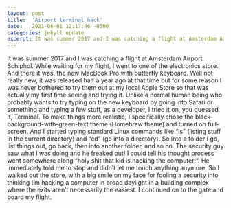 ```yaml
---
layout: post
title:  'Airport terminal hack'
date:   2021-06-01 12:17:46 -0500
categories: jekyll update
excerpt: It was summer 2017 and I was catching a flight at Amsterdam Airport Schiphol. While waiting for my flight, I went to one of the electronics store. And there it was..
---
```


It was summer 2017 and I was catching a flight at Amsterdam Airport Schiphol. While waiting for my flight, I went to one of the electronics store. And there it was, the new MacBook Pro with butterfly keyboard. Well not really new, it was released half a year ago at that time but for some reason I was never bothered to try them out at my local Apple Store so that was actually my first time seeing and trying it. Unlike a normal human being who probably wants to try typing on the new keyboard by going into Safari or something and typing a few stuff, as a developer, I tried it on, you guessed it, Terminal. To make things more realistic, I specifically chose the black-background-with-green-text theme (Homebrew theme) and turned on full-screen. And I started typing standard Linux commands like “ls” (listing stuff in the current directory) and “cd” (go into a directory). So into a folder I go, list things out, go back, then into another folder, and so on. The security guy saw what I was doing and he freaked out! I could tell his thought process went somewhere along “holy shit that kid is hacking the computer!”. He immediately told me to stop and didn’t let me touch anything anymore. So I walked out the store, with a big smile on my face for fooling a security into thinking I’m hacking a computer in broad daylight in a building complex where the exits aren’t necessarily the easiest. I continued on to the gate and board my flight.